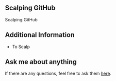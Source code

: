 ## Scalping GitHub
Scalping GitHub
## Additional Information
- To Scalp
## Ask me about anything
If there are any questions, feel free to ask them [here](https://github.com/ChibiKev/Scalping-GitHub/issues).